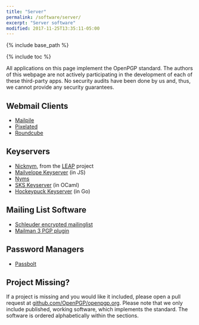 ```yaml
---
title: "Server"
permalink: /software/server/
excerpt: "Server software"
modified: 2017-11-25T13:35:11-05:00
---
```


{% include base_path %}

{% include toc %}

All applications on this page implement the OpenPGP standard.
The authors of this webpage are not actively participating in the development of each of these third-party apps.
No security audits have been done by us and, thus, we cannot provide any security guarantees.

## Webmail Clients

* [Mailpile](https://mailpile.is)
* [Pixelated](https://pixelated-project.org)
* [Roundcube](https://roundcube.net/)

## Keyservers

* [Nicknym](https://leap.se/en/docs/design/nicknym), from
  the [LEAP](https://leap.se/) project
* [Mailvelope Keyserver](https://keys.mailvelope.com) (in JS)
* [Nyms](http://nyms.io)
* [SKS Keyserver](https://sks-keyservers.net) (in OCaml)
* [Hockeypuck Keyserver](https://hockeypuck.github.io/) (in Go)

## Mailing List Software

* [Schleuder encrypted mailinglist](https://schleuder.nadir.org/)
* [Mailman 3 PGP plugin](https://pypi.python.org/pypi/mailman-pgp)

## Password Managers

* [Passbolt](https://www.passbolt.com/)

## Project Missing?

If a project is missing and you would like it included, please open a pull request at [github.com/OpenPGP/openpgp.org](https://github.com/OpenPGP/openpgp.org).
Please note that we only include published, working software, which implements the standard.
The software is ordered alphabetically within the sections.
